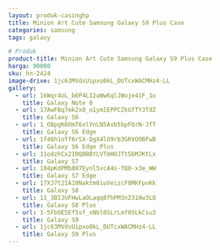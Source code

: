 ```yaml
---
layout: produk-casinghp
title: Minion Art Cute Samsung Galaxy S9 Plus Case
categories: samsung
tags: galaxy

# Produk
product-title: Minion Art Cute Samsung Galaxy S9 Plus Case
harga: 90000
sku: hn-2424
image-drive: 1jc63MVdsUipxo0kL_DUTcxWACMHz4-LL
gallery:
  - url: 1kWqr4oL_b6P4LI2uWw6qlJWuje41F_1o
    title: Galaxy Note 8
  - url: 17AwFBq7mk2x0_o1ymIEPPCZkGfTYJTdZ
    title: Galaxy S6
  - url: 1_O8pgK6OmT6xlYnLN5Avb5bpFQrN-JfT
    title: Galaxy S6 Edge
  - url: 1f46h1oTf6rSX-DgX4lO9rb3GRVOOBFwB
    title: Galaxy S6 Edge Plus
  - url: 11odzhCx2I0QBBBYLVTmHOJTt5bMJKtLx
    title: Galaxy S7
  - url: 104pKdPMb807Eynl5vcA4s-fQ8-x3e_WW
    title: Galaxy S7 Edge
  - url: 17XJ7t2IA10Naktm8iuVeizcF8MKFpvKk
    title: Galaxy S8
  - url: 11_3BIJUFHwLaOLaqq8fhPM3n2310w3LQ
    title: Galaxy S8 Plus
  - url: 1-5FbOE5Ef5sf_xNbl0SLrLmf0SLkCsu3
    title: Galaxy S9
  - url: 1jc63MVdsUipxo0kL_DUTcxWACMHz4-LL
    title: Galaxy S9 Plus
---
```

